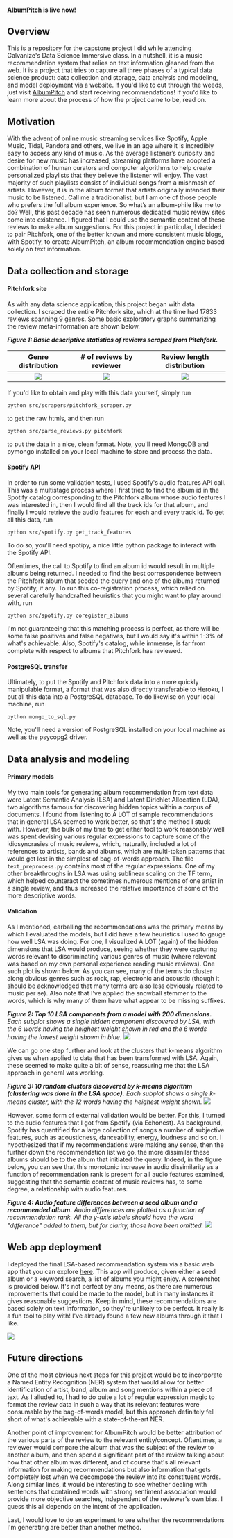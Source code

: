 #### [AlbumPitch](http://www.albumpitch.com) is live now!

## Overview
This is a repository for the capstone project I did while attending Galvanize's Data Science Immersive class. In a nutshell, it is a music recommendation system that relies on text information gleaned from the web. It is a project that tries to capture all three phases of a typical data science product: data collection and storage, data analysis and modeling, and model deployment via a website. If you'd like to cut through the weeds, just visit [AlbumPitch](http://www.albumpitch.com) and start receiving recommendations! If you'd like to learn more about the process of how the project came to be, read on.

## Motivation
With the advent of online music streaming services like Spotify, Apple Music, Tidal, Pandora and others, we live in an age where it is incredibly easy to access any kind of music. As the average listener’s curiosity and desire for new music has increased, streaming platforms have adopted a combination of human curators and computer algorithms to help create personalized playlists that they believe the listener will enjoy. The vast majority of such playlists consist of individual songs from a mishmash of artists. However, it is in the album format that artists originally intended their music to be listened. Call me a traditionalist, but I am one of those people who prefers the full album experience. So what’s an album-phile like me to do? Well, this past decade has seen numerous dedicated music review sites come into existence. I figured that I could use the semantic content of these reviews to make album suggestions. For this project in particular, I decided to pair Pitchfork, one of the better known and more consistent music blogs, with Spotify, to create AlbumPitch, an album recommendation engine based solely on text information.

## Data collection and storage
#### Pitchfork site
As with any data science application, this project began with data collection. I scraped the entire Pitchfork site, which at the time had 17833 reviews spanning 9 genres. Some basic exploratory graphs summarizing the review meta-information are shown below.

**_Figure 1: Basic descriptive statistics of reviews scraped from Pitchfork._**

Genre distribution         |  # of reviews by reviewer | Review length distribution
:-------------------------:|:-------------------------:|:-------------------------:
![](figures/genre_dist.png) | ![](figures/reviewer_dist.png) | ![](figures/review_length_dist.png)

If you'd like to obtain and play with this data yourself, simply run
```shell
python src/scrapers/pitchfork_scraper.py
```
to get the raw htmls, and then run
```shell
python src/parse_reviews.py pitchfork
```
to put the data in a nice, clean format. Note, you'll need MongoDB and pymongo installed on your local machine to store and process the data.

#### Spotify API
In order to run some validation tests, I used Spotify's audio features API call. This was a multistage process where I first tried to find the album id in the Spotify catalog corresponding to the Pitchfork album whose audio features I was interested in, then I would find all the track ids for that album, and finally I would retrieve the audio features for each and every track id. To get all this data, run
```
python src/spotify.py get_track_features
```
To do so, you'll need spotipy, a nice little python package to interact with the Spotify API.

Oftentimes, the call to Spotify to find an album id would result in multiple albums being returned. I needed to find the best correspondence between the Pitchfork album that seeded the query and one of the albums returned by Spotify, if any. To run this co-registration process, which relied on several carefully handcrafted heuristics that you might want to play around with, run
```
python src/spotify.py coregister_albums
```
I'm not guaranteeing that this matching process is perfect, as there will be some false positives and false negatives, but I would say it's within 1-3% of what's achievable. Also, Spotify's catalog, while immense, is far from complete with respect to albums that Pitchfork has reviewed.

#### PostgreSQL transfer
Ultimately, to put the Spotify and Pitchfork data into a more quickly manipulable format, a format that was also directly transferable to Heroku, I put all this data into a PostgreSQL database. To do likewise on your local machine, run
```
python mongo_to_sql.py
```
Note, you'll need a version of PostgreSQL installed on your local machine as well as the psycopg2 driver.

## Data analysis and modeling
#### Primary models
My two main tools for generating album recommendation from text data were Latent Semantic Analysis (LSA) and Latent Dirichlet Allocation (LDA), two algorithms famous for discovering hidden topics within a corpus of documents. I found from listening to A LOT of sample recommendations that in general LSA seemed to work better, so that's the method I stuck with. However, the bulk of my time to get either tool to work reasonably well was spent devising various regular expressions to capture some of the idiosyncrasies of music reviews, which, naturally, included a lot of references to artists, bands and albums, which are multi-token patterns that would get lost in the simplest of bag-of-words approach. The file `text_preprocess.py` contains most of the regular expressions. One of my other breakthroughs in LSA was using sublinear scaling on the TF term, which helped counteract the sometimes numerous mentions of one artist in a single review, and thus increased the relative importance of some of the more descriptive words.

#### Validation
As I mentioned, earballing the recommendations was the primary means by which I evaluated the models, but I did have a few heuristics I used to gauge how well LSA was doing. For one, I visualized A LOT (again) of the hidden dimensions that LSA would produce, seeing whether they were capturing words relevant to discriminating various genres of music (where relevant was based on my own personal experience reading music reviews). One such plot is shown below. As you can see, many of the terms do cluster along obvious genres such as rock, rap, electronic and acoustic (though it should be acknowledged that many terms are also less obviously related to music per se). Also note that I've applied the snowball stemmer to the words, which is why many of them have what appear to be missing suffixes.

**_Figure 2: Top 10 LSA components from a model with 200 dimensions._** 
*Each subplot shows a single hidden component discovered by LSA, with the 6 words having the heighest weight shown in red and the 6 words having the lowest weight shown in blue.*
![](figures/svd.png)

We can go one step further and look at the clusters that k-means algorithm gives us when applied to data that has been transformed with LSA. Again, these seemed to make quite a bit of sense, reassuring me that the LSA approach in general was working.

**_Figure 3: 10 random clusters discovered by k-means algorithm (clustering was done in the LSA space)._** 
*Each subplot shows a single k-means cluster, with the 12 words having the heighest weight shown.*
![](figures/kmeans.png)

However, some form of external validation would be better. For this, I turned to the audio features that I got from Spotify (via Echonest). As background, Spotify has quantified for a large collection of songs a number of subjective features, such as acousticness, danceability, energy, loudness and so on. I hypothesized that if my recommendations were making any sense, then the further down the recommendation list we go, the more dissimilar these albums should be to the album that initiated the query. Indeed, in the figure below, you can see that this monotonic increase in audio dissimilarity as a function of recommendation rank is present for all audio features examined, suggesting that the semantic content of music reviews has, to some degree, a relationship with audio features.

**_Figure 4: Audio feature differences between a seed album and a recommended album._** 
*Audio differences are plotted as a function of recommendation rank. All the y-axis labels should have the word "difference" added to them, but for clarity, those have been omitted.*
![](figures/individual_afs.png)

## Web app deployment
I deployed the final LSA-based recommendation system via a basic web app that you can explore [here](http://www.albumpitch.com). This app will produce, given either a seed album or a keyword search, a list of albums you might enjoy. A screenshot is provided below. It's not perfect by any means, as there are numerous improvements that could be made to the model, but in many instances it gives reasonable suggestions. Keep in mind, these recommendations are based solely on text information, so they're unlikely to be perfect. It really is a fun tool to play with! I've already found a few new albums through it that I like.

![](figures/albumpitch.png)

## Future directions
One of the most obvious next steps for this project would be to incorporate a Named Entity Recognition (NER) system that would allow for better identification of artist, band, album and song mentions within a piece of text. As I alluded to, I had to do quite a lot of regular expression magic to format the review data in such a way that its relevant features were consumable by the bag-of-words model, but this approach definitely fell short of what's achievable with a state-of-the-art NER. 

Another point of improvement for AlbumPitch would be better attribution of the various parts of the review to the relevant entity/concept. Oftentimes, a reviewer would compare the album that was the subject of the review to another album, and then spend a significant part of the review talking about how that other album was different, and of course that's all relevant information for making recommendations but also information that gets completely lost when we decompose the review into its constituent words. Along similar lines, it would be interesting to see whether dealing with sentences that contained words with strong sentiment association would provide more objective searches, independent of the reviewer's own bias. I guess this all depends on the intent of the application.

Last, I would love to do an experiment to see whether the recommendations I'm generating are better than another method.
